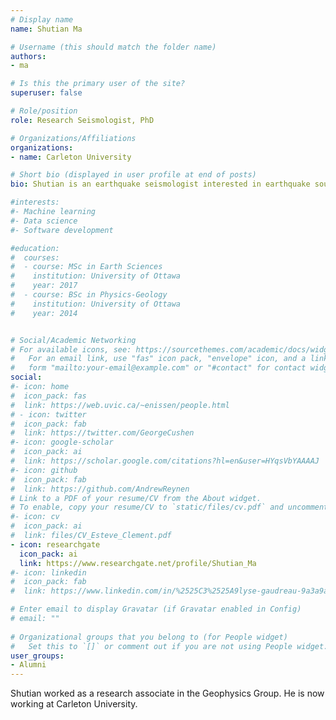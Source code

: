 ```yaml
---
# Display name
name: Shutian Ma

# Username (this should match the folder name)
authors:
- ma

# Is this the primary user of the site?
superuser: false

# Role/position
role: Research Seismologist, PhD

# Organizations/Affiliations
organizations:
- name: Carleton University

# Short bio (displayed in user profile at end of posts)
bio: Shutian is an earthquake seismologist interested in earthquake sources and structures.

#interests:
#- Machine learning 
#- Data science
#- Software development

#education:
#  courses:
#  - course: MSc in Earth Sciences
#    institution: University of Ottawa
#    year: 2017
#  - course: BSc in Physics-Geology
#    institution: University of Ottawa
#    year: 2014


# Social/Academic Networking
# For available icons, see: https://sourcethemes.com/academic/docs/widgets/#icons
#   For an email link, use "fas" icon pack, "envelope" icon, and a link in the
#   form "mailto:your-email@example.com" or "#contact" for contact widget.
social:
#- icon: home
#  icon_pack: fas
#  link: https://web.uvic.ca/~enissen/people.html
# - icon: twitter
#  icon_pack: fab
#  link: https://twitter.com/GeorgeCushen
#- icon: google-scholar
#  icon_pack: ai
#  link: https://scholar.google.com/citations?hl=en&user=HYqsVbYAAAAJ
#- icon: github
#  icon_pack: fab
#  link: https://github.com/AndrewReynen
# Link to a PDF of your resume/CV from the About widget.
# To enable, copy your resume/CV to `static/files/cv.pdf` and uncomment the lines below.  
#- icon: cv
#  icon_pack: ai
#  link: files/CV_Esteve_Clement.pdf
- icon: researchgate
  icon_pack: ai
  link: https://www.researchgate.net/profile/Shutian_Ma
#- icon: linkedin
#  icon_pack: fab
#  link: https://www.linkedin.com/in/%2525C3%2525A9lyse-gaudreau-9a3a9a90/?originalSubdomain=ca

# Enter email to display Gravatar (if Gravatar enabled in Config)
# email: ""
  
# Organizational groups that you belong to (for People widget)
#   Set this to `[]` or comment out if you are not using People widget.  
user_groups:
- Alumni
---
```


Shutian worked as a research associate in the Geophysics Group. He is now working at Carleton University.

